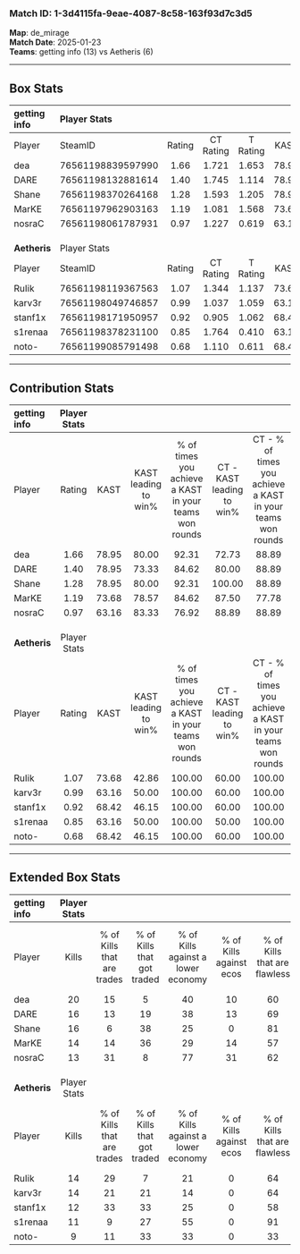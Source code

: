 ### Match ID: 1-3d4115fa-9eae-4087-8c58-163f93d7c3d5  
**Map**: de_mirage  
**Match Date**: 2025-01-23  
**Teams**: getting info (13) vs Aetheris (6)  

---  

## Box Stats  

| **getting info** | Player Stats      |        |           |          |       |       |       |         |        |      |     |
| :- | :- | :-: | :-: | :-: | :-: | :-: | :-: | :-: | :-: | :-: | :-: |
| Player           | SteamID           | Rating | CT Rating | T Rating | KAST  |  ADR  | Kills | Assists | Deaths | K/D  | HS% |
| dea              | 76561198839597990 |  1.66  |   1.721   |  1.653   | 78.95 | 113.9 |  20   |    6    |   10   | 2.00 | 40  |
| DARE             | 76561198132881614 |  1.40  |   1.745   |  1.114   | 78.95 | 102.9 |  16   |    8    |   12   | 1.33 | 43  |
| Shane            | 76561198370264168 |  1.28  |   1.593   |  1.205   | 78.95 | 88.4  |  16   |    5    |   14   | 1.14 | 75  |
| MarKE            | 76561197962903163 |  1.19  |   1.081   |  1.568   | 73.68 | 76.6  |  14   |    3    |   11   | 1.27 | 64  |
| nosraC           | 76561198061787931 |  0.97  |   1.227   |  0.619   | 63.16 | 62.4  |  13   |    4    |   13   | 1.00 | 53  |
|                  |                   |        |           |          |       |       |       |         |        |      |     |
|                  |                   |        |           |          |       |       |       |         |        |      |     |
|                  |                   |        |           |          |       |       |       |         |        |      |     |
| **Aetheris**     | Player Stats      |        |           |          |       |       |       |         |        |      |     |
| Player           | SteamID           | Rating | CT Rating | T Rating | KAST  |  ADR  | Kills | Assists | Deaths | K/D  | HS% |
| RuIik            | 76561198119367563 |  1.07  |   1.344   |  1.137   | 73.68 | 79.5  |  14   |    5    |   16   | 0.88 | 64  |
| karv3r           | 76561198049746857 |  0.99  |   1.037   |  1.059   | 63.16 | 76.5  |  14   |    2    |   15   | 0.93 | 50  |
| stanf1x          | 76561198171950957 |  0.92  |   0.905   |  1.062   | 68.42 | 75.3  |  12   |    4    |   16   | 0.75 | 58  |
| s1renaa          | 76561198378231100 |  0.85  |   1.764   |  0.410   | 63.16 | 75.5  |  11   |    7    |   16   | 0.69 | 63  |
| noto-            | 76561199085791498 |  0.68  |   1.110   |  0.611   | 68.42 | 48.5  |   9   |    1    |   16   | 0.56 | 77  |
---  

## Contribution Stats  

| **getting info** | Player Stats |       |                      |                                                        |                           |                                                             |                          |                                                            |
| :- | :-: | :-: | :-: | :-: | :-: | :-: | :-: | :-: |
| Player           |    Rating    | KAST  | KAST leading to win% | % of times you achieve a KAST in your teams won rounds | CT - KAST leading to win% | CT - % of times you achieve a KAST in your teams won rounds | T - KAST leading to win% | T - % of times you achieve a KAST in your teams won rounds |
| dea              |     1.66     | 78.95 |        80.00         |                         92.31                          |           72.73           |                            88.89                            |          100.00          |                           100.00                           |
| DARE             |     1.40     | 78.95 |        73.33         |                         84.62                          |           80.00           |                            88.89                            |          60.00           |                           75.00                            |
| Shane            |     1.28     | 78.95 |        80.00         |                         92.31                          |          100.00           |                            88.89                            |          57.14           |                           100.00                           |
| MarKE            |     1.19     | 73.68 |        78.57         |                         84.62                          |           87.50           |                            77.78                            |          66.67           |                           100.00                           |
| nosraC           |     0.97     | 63.16 |        83.33         |                         76.92                          |           88.89           |                            88.89                            |          66.67           |                           50.00                            |
|                  |              |       |                      |                                                        |                           |                                                             |                          |                                                            |
|                  |              |       |                      |                                                        |                           |                                                             |                          |                                                            |
|                  |              |       |                      |                                                        |                           |                                                             |                          |                                                            |
| **Aetheris**     | Player Stats |       |                      |                                                        |                           |                                                             |                          |                                                            |
| Player           |    Rating    | KAST  | KAST leading to win% | % of times you achieve a KAST in your teams won rounds | CT - KAST leading to win% | CT - % of times you achieve a KAST in your teams won rounds | T - KAST leading to win% | T - % of times you achieve a KAST in your teams won rounds |
| RuIik            |     1.07     | 73.68 |        42.86         |                         100.00                         |           60.00           |                           100.00                            |          33.33           |                           100.00                           |
| karv3r           |     0.99     | 63.16 |        50.00         |                         100.00                         |           60.00           |                           100.00                            |          42.86           |                           100.00                           |
| stanf1x          |     0.92     | 68.42 |        46.15         |                         100.00                         |           60.00           |                           100.00                            |          37.50           |                           100.00                           |
| s1renaa          |     0.85     | 63.16 |        50.00         |                         100.00                         |           50.00           |                           100.00                            |          50.00           |                           100.00                           |
| noto-            |     0.68     | 68.42 |        46.15         |                         100.00                         |           60.00           |                           100.00                            |          37.50           |                           100.00                           |
---  

## Extended Box Stats  

| **getting info** | Player Stats |                            |                            |                                    |                         |                              |                                 |        |                             |                                     |                          |                               |                            |
| :- | :-: | :-: | :-: | :-: | :-: | :-: | :-: | :-: | :-: | :-: | :-: | :-: | :-: |
| Player           |    Kills     | % of Kills that are trades | % of Kills that got traded | % of Kills against a lower economy | % of Kills against ecos | % of Kills that are flawless | % of Kills that are close duels | Deaths | % of Deaths that get traded | % of Deaths against a lower economy | % of Deaths against ecos | % of Deaths that are flawless | % of Deaths that are close |
| dea              |      20      |             15             |             5              |                 40                 |           10            |              60              |                5                |   10   |             10              |                 30                  |            10            |              70               |             10             |
| DARE             |      16      |             13             |             19             |                 38                 |           13            |              69              |               13                |   12   |             33              |                 33                  |            8             |              33               |             0              |
| Shane            |      16      |             6              |             38             |                 25                 |            0            |              81              |                0                |   14   |             43              |                 36                  |            7             |              57               |             7              |
| MarKE            |      14      |             14             |             36             |                 29                 |           14            |              57              |                7                |   11   |             18              |                 27                  |            0             |              91               |             9              |
| nosraC           |      13      |             31             |             8              |                 77                 |           31            |              62              |                0                |   13   |              8              |                 31                  |            15            |              69               |             8              |
|                  |              |                            |                            |                                    |                         |                              |                                 |        |                             |                                     |                          |                               |                            |
|                  |              |                            |                            |                                    |                         |                              |                                 |        |                             |                                     |                          |                               |                            |
|                  |              |                            |                            |                                    |                         |                              |                                 |        |                             |                                     |                          |                               |                            |
| **Aetheris**     | Player Stats |                            |                            |                                    |                         |                              |                                 |        |                             |                                     |                          |                               |                            |
| Player           |    Kills     | % of Kills that are trades | % of Kills that got traded | % of Kills against a lower economy | % of Kills against ecos | % of Kills that are flawless | % of Kills that are close duels | Deaths | % of Deaths that get traded | % of Deaths against a lower economy | % of Deaths against ecos | % of Deaths that are flawless | % of Deaths that are close |
| RuIik            |      14      |             29             |             7              |                 21                 |            0            |              64              |               14                |   16   |             31              |                 25                  |            0             |              75               |             6              |
| karv3r           |      14      |             21             |             21             |                 14                 |            0            |              64              |                7                |   15   |             13              |                 27                  |            0             |              60               |             7              |
| stanf1x          |      12      |             33             |             33             |                 25                 |            0            |              58              |                0                |   16   |             19              |                 25                  |            0             |              50               |             6              |
| s1renaa          |      11      |             9              |             27             |                 55                 |            0            |              91              |                0                |   16   |             13              |                 19                  |            0             |              75               |             6              |
| noto-            |      9       |             11             |             33             |                 33                 |            0            |              33              |               11                |   16   |             25              |                 19                  |            0             |              69               |             0              |
